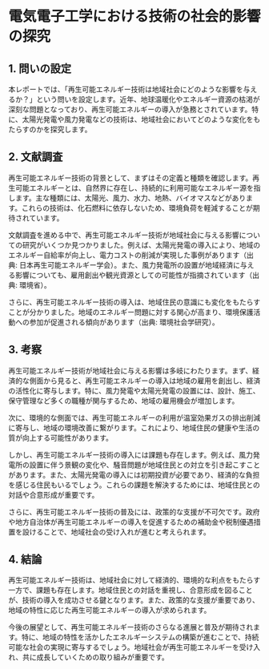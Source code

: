 # 電気電子工学における技術の社会的影響の探究

## 1. 問いの設定

本レポートでは、「再生可能エネルギー技術は地域社会にどのような影響を与えるか？」という問いを設定します。近年、地球温暖化やエネルギー資源の枯渇が深刻な問題となっており、再生可能エネルギーの導入が急務とされています。特に、太陽光発電や風力発電などの技術は、地域社会においてどのような変化をもたらすのかを探究します。

## 2. 文献調査

再生可能エネルギー技術の背景として、まずはその定義と種類を確認します。再生可能エネルギーとは、自然界に存在し、持続的に利用可能なエネルギー源を指します。主な種類には、太陽光、風力、水力、地熱、バイオマスなどがあります。これらの技術は、化石燃料に依存しないため、環境負荷を軽減することが期待されています。

文献調査を進める中で、再生可能エネルギー技術が地域社会に与える影響についての研究がいくつか見つかりました。例えば、太陽光発電の導入により、地域のエネルギー自給率が向上し、電力コストの削減が実現した事例があります（出典: 日本再生可能エネルギー学会）。また、風力発電所の設置が地域経済に与える影響についても、雇用創出や観光資源としての可能性が指摘されています（出典: 環境省）。

さらに、再生可能エネルギー技術の導入は、地域住民の意識にも変化をもたらすことが分かりました。地域のエネルギー問題に対する関心が高まり、環境保護活動への参加が促進される傾向があります（出典: 環境社会学研究）。

## 3. 考察

再生可能エネルギー技術が地域社会に与える影響は多岐にわたります。まず、経済的な側面から見ると、再生可能エネルギーの導入は地域の雇用を創出し、経済の活性化に寄与します。特に、風力発電や太陽光発電の設置には、設計、施工、保守管理など多くの職種が関与するため、地域の雇用機会が増加します。

次に、環境的な側面では、再生可能エネルギーの利用が温室効果ガスの排出削減に寄与し、地域の環境改善に繋がります。これにより、地域住民の健康や生活の質が向上する可能性があります。

しかし、再生可能エネルギー技術の導入には課題も存在します。例えば、風力発電所の設置に伴う景観の変化や、騒音問題が地域住民との対立を引き起こすことがあります。また、太陽光発電の導入には初期投資が必要であり、経済的な負担を感じる住民もいるでしょう。これらの課題を解決するためには、地域住民との対話や合意形成が重要です。

さらに、再生可能エネルギー技術の普及には、政策的な支援が不可欠です。政府や地方自治体が再生可能エネルギーの導入を促進するための補助金や税制優遇措置を設けることで、地域社会の受け入れが進むと考えられます。

## 4. 結論

再生可能エネルギー技術は、地域社会に対して経済的、環境的な利点をもたらす一方で、課題も存在します。地域住民との対話を重視し、合意形成を図ることが、技術の導入を成功させる鍵となります。また、政策的な支援が重要であり、地域の特性に応じた再生可能エネルギーの導入が求められます。

今後の展望として、再生可能エネルギー技術のさらなる進展と普及が期待されます。特に、地域の特性を活かしたエネルギーシステムの構築が進むことで、持続可能な社会の実現に寄与するでしょう。地域社会が再生可能エネルギーを受け入れ、共に成長していくための取り組みが重要です。